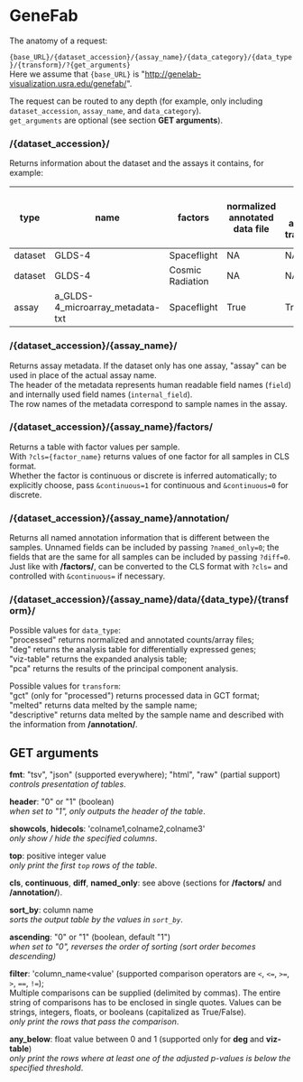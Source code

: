 # GeneFab

The anatomy of a request:

`{base_URL}/{dataset_accession}/{assay_name}/{data_category}/{data_type}/{transform}/?{get_arguments}`  
Here we assume that `{base_URL}` is "http://genelab-visualization.usra.edu/genefab/".

The request can be routed to any depth (for example, only including
`dataset_accession`, `assay_name`, and `data_category`).  
`get_arguments` are optional (see section **GET arguments**).

### /{dataset_accession}/

Returns information about the dataset and the assays it contains, for example:

type    | name                             | factors          | normalized annotated data file | differential expression analysis data transformation | normalized counts data file | genelab microarray data processing protocol | genelab rnaseq data processing protocol
--------|----------------------------------|------------------|--------------------------------|------------------------------------------------------|-----------------------------|---------------------------------------------|----------------------------------------
dataset | GLDS-4                           | Spaceflight      | NA                             | NA                                                   | NA                          | NA                                          | NA
dataset | GLDS-4                           | Cosmic Radiation | NA                             | NA                                                   | NA                          | NA                                          | NA
assay   | a_GLDS-4_microarray_metadata-txt | Spaceflight      | True                           | True                                                 | False                       | False                                       | False

### /{dataset_accession}/{assay_name}/

Returns assay metadata. If the dataset only has one assay, "assay" can be used
in place of the actual assay name.  
The header of the metadata represents human readable field names (`field`) and
internally used field names (`internal_field`).  
The row names of the metadata correspond to sample names in the assay.

### /{dataset_accession}/{assay_name}/factors/

Returns a table with factor values per sample.  
With `?cls={factor_name}` returns values of one factor for all samples in CLS
format.  
Whether the factor is continuous or discrete is inferred automatically; to
explicitly choose, pass `&continuous=1` for continuous and `&continuous=0` for
discrete.

### /{dataset_accession}/{assay_name}/annotation/

Returns all named annotation information that is different between the samples.
Unnamed fields can be included by passing `?named_only=0`; the fields that are
the same for all samples can be included by passing `?diff=0`.  
Just like with **/factors/**, can be converted to the CLS format with `?cls=`
and controlled with `&continuous=` if necessary.

### /{dataset_accession}/{assay_name}/data/{data_type}/{transform}/

Possible values for `data_type`:  
"processed" returns normalized and annotated counts/array files;  
"deg" returns the analysis table for differentially expressed genes;  
"viz-table" returns the expanded analysis table;  
"pca" returns the results of the principal component analysis.

Possible values for `transform`:  
"gct" (only for "processed") returns processed data in GCT format;  
"melted" returns data melted by the sample name;  
"descriptive" returns data melted by the sample name and described with the
information from **/annotation/**.

## GET arguments

**fmt**: "tsv", "json" (supported everywhere); "html", "raw" (partial support)  
*controls presentation of tables*.

**header**: "0" or "1" (boolean)  
*when set to "1", only outputs the header of the table*.

**showcols**, **hidecols**: 'colname1,colname2,colname3'  
*only show / hide the specified columns*.

**top**: positive integer value  
*only print the first `top` rows of the table*.

**cls**, **continuous**, **diff**, **named_only**: see above (sections for
**/factors/** and **/annotation/**).

**sort_by**: column name  
*sorts the output table by the values in `sort_by`*.

**ascending**: "0" or "1" (boolean, default "1")  
*when set to "0", reverses the order of sorting (sort order becomes descending)*

**filter**: 'column_name<value' (supported comparison operators are `<`, `<=`,
`>=`, `>`, `==`, `!=`);  
Multiple comparisons can be supplied (delimited by commas). The entire string
of comparisons has to be enclosed in single quotes. Values can be strings,
integers, floats, or booleans (capitalized as True/False).  
*only print the rows that pass the comparison*.

**any_below**: float value between 0 and 1 (supported only for **deg** and
**viz-table**)  
*only print the rows where at least one of the adjusted p-values is below the
specified threshold*.
